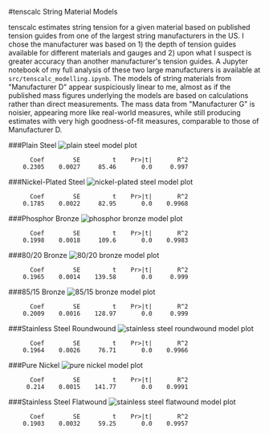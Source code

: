 #tenscalc String Material Models

tenscalc estimates string tension for a given material based on published tension guides from one of the largest string manufacturers in the US. I chose the manufacturer was based on 1) the depth of tension guides available for different materials and gauges and 2) upon what I suspect is greater accuracy than another manufacturer's tension guides. A Jupyter notebook of my full analysis of these two large manufacturers is available at `src/tenscalc_modelling.ipynb`. The models of string materials from "Manufacturer D" appear suspiciously linear to me, almost as if the published mass figures underlying the models are based on calculations rather than direct measurements. The mass data from "Manufacturer G" is noisier, appearing more like real-world measures, while still producing estimates with very high goodness-of-fit measures, comparable to those of Manufacturer D.



###Plain Steel
![plain steel model plot](images/ps.svg)

```
      Coef        SE         t    Pr>|t|       R^2
    0.2305    0.0027     85.46       0.0     0.997
```



###Nickel-Plated Steel
![nickel-plated steel model plot](images/nps.svg)

```
      Coef        SE         t    Pr>|t|       R^2
    0.1785    0.0022     82.95       0.0    0.9968
```



###Phosphor Bronze
![phosphor bronze model plot](images/pb.svg)

```
      Coef        SE         t    Pr>|t|       R^2
    0.1998    0.0018     109.6       0.0    0.9983
```



###80/20 Bronze
![80/20 bronze model plot](images/8020.svg)

```
      Coef        SE         t    Pr>|t|       R^2
    0.1965    0.0014    139.58       0.0     0.999
```



###85/15 Bronze
![85/15 bronze model plot](images/8515.svg)

```
      Coef        SE         t    Pr>|t|       R^2
    0.2009    0.0016    128.97       0.0     0.999
```



###Stainless Steel Roundwound
![stainless steel roundwound model plot](images/ss.svg)

```
      Coef        SE         t    Pr>|t|       R^2
    0.1964    0.0026     76.71       0.0    0.9966
```



###Pure Nickel
![pure nickel model plot](images/pn.svg)

```
      Coef        SE         t    Pr>|t|       R^2
     0.214    0.0015    141.77       0.0    0.9991
```



###Stainless Steel Flatwound
![stainless steel flatwound model plot](images/fw.svg)

```
      Coef        SE         t    Pr>|t|       R^2
    0.1903    0.0032     59.25       0.0    0.9957
```

